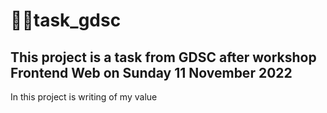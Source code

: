 # 🧑‍💻task_gdsc

## This project is a task from GDSC after workshop Frontend Web on Sunday 11 November 2022
In this project is writing of my value
